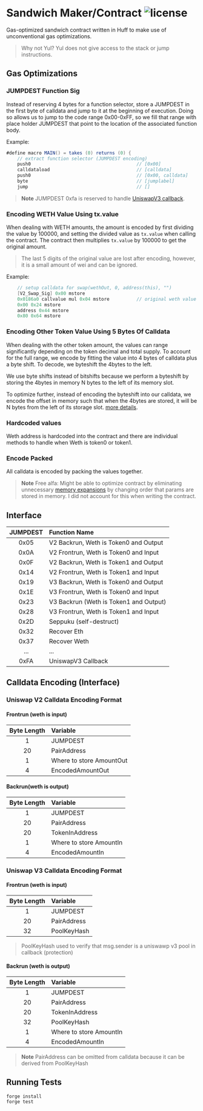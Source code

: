# Sandwich Maker/Contract ![license](https://img.shields.io/badge/License-MIT-green.svg?label=license)

Gas-optimized sandwich contract written in Huff to make use of unconventional gas optimizations.

> Why not Yul? Yul does not give access to the stack or jump instructions.

## Gas Optimizations

### JUMPDEST Function Sig
Instead of reserving 4 bytes for a function selector, store a JUMPDEST in the first byte of calldata and jump to it at the beginning of execution. Doing so allows us to jump to the code range 0x00-0xFF, so we fill that range with place holder JUMPDEST that point to the location of the associated function body.

Example:
```as
#define macro MAIN() = takes (0) returns (0) {
    // extract function selector (JUMPDEST encoding)
    push0                                       // [0x00]
    calldataload                                // [calldata]
    push0                                       // [0x00, calldata]
    byte                                        // [jumplabel]
    jump                                        // []
```

> **Note**
> JUMPDEST 0xfa is reserved to handle [UniswapV3 callback](https://docs.uniswap.org/contracts/v3/reference/core/interfaces/callback/IUniswapV3SwapCallback).

### Encoding WETH Value Using tx.value
When dealing with WETH amounts, the amount is encoded by first dividing the value by 100000, and setting the divided value as `tx.value` when calling the contract. The contract then multiplies `tx.value` by 100000 to get the original amount.

> The last 5 digits of the original value are lost after encoding, however, it is a small amount of wei and can be ignored.

Example:
```as
    // setup calldata for swap(wethOut, 0, address(this), "")
    [V2_Swap_Sig] 0x00 mstore
    0x0186a0 callvalue mul 0x04 mstore          // original weth value is decoded here by doing `100000 * callvalue`
    0x00 0x24 mstore
    address 0x44 mstore
    0x80 0x64 mstore
```

### Encoding Other Token Value Using 5 Bytes Of Calldata
When dealing with the other token amount, the values can range significantly depending on the token decimal and total supply. To account for the full range, we encode by fitting the value into 4 bytes of calldata plus a byte shift. To decode, we byteshift the 4bytes to the left.

We use byte shifts instead of bitshifts because we perform a byteshift by storing the 4bytes in memory N bytes to the left of its memory slot.

To optimize further, instead of encoding the byteshift into our calldata, we encode the offset in memory such that when the 4bytes are stored, it will be N bytes from the left of its storage slot. [more details](https://github.com/phureewat29/sandwich-maker/blob/3b17b30340f6ef3558be5e505e55a1eb2fe8ca36/contract/test/misc/SandwichCommon.sol#L11).

### Hardcoded values
Weth address is hardcoded into the contract and there are individual methods to handle when Weth is token0 or token1.

### Encode Packed
All calldata is encoded by packing the values together.

> **Note**
> Free alfa: Might be able to optimize contract by eliminating unnecessary [memory expansions](https://www.evm.codes/about#memoryexpansion) by changing order that params are stored in memory. I did not account for this when writing the contract.

## Interface

| JUMPDEST | Function Name                          |
| :------: | :------------------------------------- |
|   0x05   | V2 Backrun, Weth is Token0 and Output  |
|   0x0A   | V2 Frontrun, Weth is Token0 and Input  |
|   0x0F   | V2 Backrun, Weth is Token1 and Output  |
|   0x14   | V2 Frontrun, Weth is Token1 and Input  |
|   0x19   | V3 Backrun, Weth is Token0 and Output  |
|   0x1E   | V3 Frontrun, Weth is Token0 and Input  |
|   0x23   | V3 Backrun (Weth is Token1 and Output) |
|   0x28   | V3 Frontrun, Weth is Token1 and Input  |
|   0x2D   | Seppuku (self-destruct)                |
|   0x32   | Recover Eth                            |
|   0x37   | Recover Weth                           |
|   ...    | ...                                    |
|   0xFA   | UniswapV3 Callback                     |


## Calldata Encoding (Interface)
### Uniswap V2 Calldata Encoding Format

#### Frontrun (weth is input)
| Byte Length | Variable                 |
| :---------: | :----------------------- |
|      1      | JUMPDEST                 |
|     20      | PairAddress              |
|      1      | Where to store AmountOut |
|      4      | EncodedAmountOut         |

#### Backrun(weth is output)
| Byte Length | Variable                |
| :---------: | :---------------------- |
|      1      | JUMPDEST                |
|     20      | PairAddress             |
|     20      | TokenInAddress          |
|      1      | Where to store AmountIn |
|      4      | EncodedAmountIn         |

### Uniswap V3 Calldata Encoding Format

#### Frontrun (weth is input)
| Byte Length | Variable    |
| :---------: | :---------- |
|      1      | JUMPDEST    |
|     20      | PairAddress |
|     32      | PoolKeyHash |
> PoolKeyHash used to verify that msg.sender is a uniswawp v3 pool in callback (protection)

#### Backrun (weth is output)
| Byte Length | Variable                |
| :---------: | :---------------------- |
|      1      | JUMPDEST                |
|     20      | PairAddress             |
|     20      | TokenInAddress          |
|     32      | PoolKeyHash             |
|      1      | Where to store AmountIn |
|      4      | EncodedAmountIn         |

> **Note**
> PairAddress can be omitted from calldata because it can be derived from PoolKeyHash

## Running Tests
```console
forge install
forge test
```
